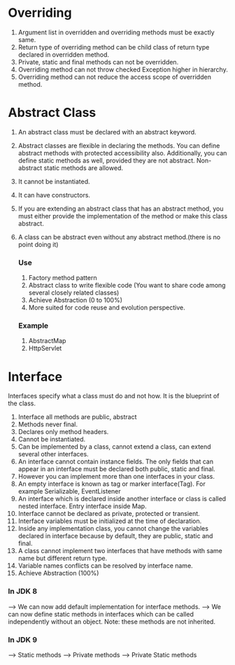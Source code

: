 # Overriding

1. Argument list in overridden and overriding methods must be exactly same.
2. Return type of overriding method can be child class of return type declared in overridden method.
3. Private, static and final methods can not be overridden.
4. Overriding method can not throw checked Exception higher in hierarchy.
5. Overriding method can not reduce the access scope of overridden method.

# Abstract Class

1. An abstract class must be declared with an abstract keyword.
2. Abstract classes are flexible in declaring the methods. You can define abstract methods with protected accessibility also.                Additionally, you can define static methods as well, provided they are not abstract. Non-abstract static methods are allowed.
3. It cannot be instantiated.
4. It can have constructors.
5. If you are extending an abstract class that has an abstract method, you must either provide the implementation of the method or make      this class abstract.
6. A class can be abstract even without any abstract method.(there is no point doing it)

   ### Use 
    1. Factory method pattern
    2. Abstract class to write flexible code (You want to share code among several closely related classes)
    3. Achieve Abstraction (0 to 100%)
    4. More suited for code reuse and evolution perspective.
    
   ### Example
    1. AbstractMap
    2. HttpServlet

# Interface
 Interfaces specify what a class must do and not how. It is the blueprint of the class.
1. Interface all methods are public, abstract
2. Methods never final.
3. Declares only method headers.
4. Cannot be instantiated.
5. Can be implemented by a class, cannot extend a class, can extend several other interfaces.
6. An interface cannot contain instance fields. The only fields that can appear in an interface must be declared both public, static and      final.
7. However you can implement more than one interfaces in your class.
8. An empty interface is known as tag or marker interface(Tag). For example Serializable, EventListener
9. An interface which is declared inside another interface or class is called nested interface. Entry interface inside Map.
10. Interface cannot be declared as private, protected or transient.
11. Interface variables must be initialized at the time of declaration.
12. Inside any implementation class, you cannot change the variables declared in interface because by default, they are public, static       and final. 
13. A class cannot implement two interfaces that have methods with same name but different return type.
14. Variable names conflicts can be resolved by interface name.
15. Achieve Abstraction (100%)

   ### In JDK 8
   
   --> We can now add default implementation for interface methods.
   --> We can now define static methods in interfaces which can be called independently without an object. Note: these methods are not          inherited.
   
   ### In JDK 9
   
   --> Static methods
   --> Private methods
   --> Private Static methods
   
